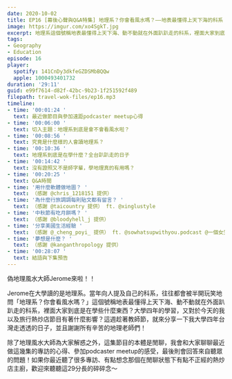 ```yaml
---
date: 2020-10-02
title: EP16 [幕後心聲與Q&A特集] 地理系？你會看風水嗎？——地表最懂得上天下海的科系
image: https://imgur.com/xo4SgkT.jpg
excerpt: 地理系這個號稱地表最懂得上天下海、動不動就在外面趴趴走的科系，裡面大家到底是在學些什麼東西？大學四年的學習，又對於今天的我以及旅行熱炒店節目有著什麼影響？這週趁著教師節，就來分享一下我大學四年台灣走透透的日子，並且謝謝所有辛苦的地理老師們！
tags:
- Geography
- Education
episode: 16
player:
  spotify: 141CnDy3dkfeGZDSMbBQQw
  apple: 1000493401732
duration: '29:11'
guid: e99f7614-d82f-42bc-9b23-1f251592f489
filepath: travel-wok-files/ep16.mp3
timeline:
- time: '00:01:24 '
  text: 最近做節目與參加遠距podcaster meetup心得
- time: '00:06:00 '
  text: 切入主題：地理系到底是會不會看風水啦？
- time: '00:08:56 '
  text: 究竟是什麼樣的人會讀地理系？
- time: '00:10:36 '
  text: 地理系到底是在學什麼？全台趴趴走的日子
- time: '00:14:42 '
  text: 沒有證照又不是師字輩，學地理真的有用嗎？
- time: '00:20:25 '
  text: Q&A時間
- time: '用什麼軟體做地圖？ '
  text: （感謝 @chris_1218151 提供）
- time: '為什麼行旅調調每則貼文都有留言？ '
  text: （感謝 @taicountry 提供） ft. @xinglustyle
- time: '中秋節有吃月餅嗎？ '
  text: （感謝 @bloodyhell_j 提供）
- time: '分享美國生活經驗 '
  text: （感謝 @_cheng_poyi_ 提供） ft. @sowhatsupwithyou.podcast @一個女生的世界漂流
- time: '夢想是什麼？ '
  text: （感謝 @kanganthropology 提供）
- time: '00:28:07 '
  text: 結語與下集預告
---
```


偽地理風水大師Jerome來啦！！

Jerome在大學讀的是地理系。當年向人提及自己的科系，往往都會被半開玩笑地問「地理系？你會看風水嗎？」這個號稱地表最懂得上天下海、動不動就在外面趴趴走的科系，裡面大家到底是在學些什麼東西？大學四年的學習，又對於今天的我以及旅行熱炒店節目有著什麼影響？這週趁著教師節，就來分享一下我大學四年台灣走透透的日子，並且謝謝所有辛苦的地理老師們！

除了地理風水大師為大家解惑之外，這集節目的本體是閒聊，我會和大家聊聊最近做這幾集的專訪的心得、參加podcaster meetup的感受，最後則會回答來自聽眾的問題！如果你最近聽了很多專訪、有點想念那個在閒聊狀態下有點不正經的熱炒店主廚，歡迎來聽聽這29分長的碎碎念～



